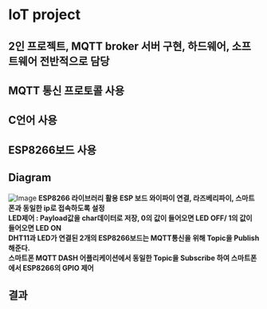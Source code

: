 
# IoT project

## 2인 프로젝트, MQTT broker 서버 구현, 하드웨어, 소프트웨어 전반적으로 담당
## MQTT 통신 프로토콜 사용
## C언어 사용
## ESP8266보드 사용

## Diagram
![Image](https://github.com/user-attachments/assets/a3d35cb7-e3f3-472d-a007-46dd4b3c8004)
**ESP8266 라이브러리 활용 ESP 보드 와이파이 연결, 라즈베리파이, 스마트폰과 동일한 ip로 접속하도록 설정** </br>
**LED제어 : Payload값을 char데이터로 저장, 0의 값이 들어오면 LED OFF/ 1의 값이 들어오면 LED ON** </br>
**DHT11과 LED가 연결된 2개의 ESP8266보드는 MQTT통신을 위해 Topic을 Publish 해준다.** </br>
**스마트폰 MQTT DASH 어플리케이션에서 동일한 Topic을 Subscribe 하여 스마트폰에서 ESP8266의 GPIO 제어**</br>

## 결과
